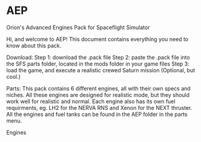 # AEP
Orion's Advanced Engines Pack for Spaceflight Simulator

Hi, and welcome to AEP! This document contains everything you need to know about this pack.

Download:
Step 1: download the .pack file
Step 2: paste the .pack file into the SFS parts folder, located in the mods folder in your game files
Step 3: load the game, and execute a realistic crewed Saturn mission (Optional, but cool.)

Parts:
This pack contains 6 different engines, all with their own specs and niches. All these engines are designed for realistic mode, but they should work well for realistic and normal. Each engine also has its own fuel requirments, eg. LH2 for the NERVA RNS and Xenon for the NEXT thruster. All the engines and fuel tanks can be found in the AEP folder in the parts menu.

Engines
